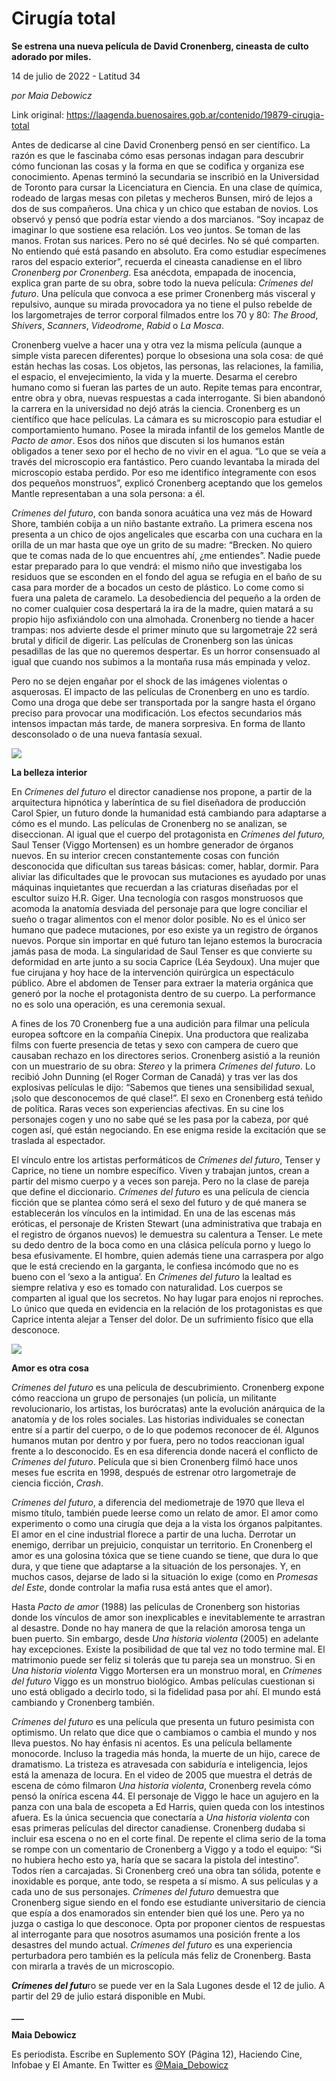 # Cirugía total

**Se estrena una nueva película de David Cronenberg, cineasta de culto adorado por miles.**

14 de julio de 2022 - Latitud 34

_por Maia Debowicz_

Link original: https://laagenda.buenosaires.gob.ar/contenido/19879-cirugia-total



Antes de dedicarse al cine David Cronenberg pensó en ser científico. La razón es que le fascinaba cómo esas personas indagan para descubrir cómo funcionan las cosas y la forma en que se codifica y organiza ese conocimiento. Apenas terminó la secundaria se inscribió en la Universidad de Toronto para cursar la Licenciatura en Ciencia. En una clase de química, rodeado de largas mesas con piletas y mecheros Bunsen, miró de lejos a dos de sus compañeros. Una chica y un chico que estaban de novios. Los observó y pensó que podría estar viendo a dos marcianos. “Soy incapaz de imaginar lo que sostiene esa relación. Los veo juntos. Se toman de las manos. Frotan sus narices. Pero no sé qué decirles. No sé qué comparten. No entiendo qué está pasando en absoluto. Era como estudiar especímenes raros del espacio exterior”, recuerda el cineasta canadiense en el libro *Cronenberg por Cronenberg*. Esa anécdota, empapada de inocencia, explica gran parte de su obra, sobre todo la nueva película: *Crímenes del futuro*. Una película que convoca a ese primer Cronenberg más visceral y repulsivo, aunque su mirada provocadora ya no tiene el pulso rebelde de los largometrajes de terror corporal filmados entre los 70 y 80: *The Brood*, *Shivers*, *Scanners*, *Videodrome*, *Rabid* o *La Mosca*.




Cronenberg vuelve a hacer una y otra vez la misma película (aunque a simple vista parecen diferentes) porque lo obsesiona una sola cosa: de qué están hechas las cosas. Los objetos, las personas, las relaciones, la familia, el espacio, el envejecimiento, la vida y la muerte. Desarma el cerebro humano como si fueran las partes de un auto. Repite temas para encontrar, entre obra y obra, nuevas respuestas a cada interrogante. Si bien abandonó la carrera en la universidad no dejó atrás la ciencia. Cronenberg es un científico que hace películas. La cámara es su microscopio para estudiar el comportamiento humano. Posee la mirada infantil de los gemelos Mantle de *Pacto de amor*. Esos dos niños que discuten si los humanos están obligados a tener sexo por el hecho de no vivir en el agua. “Lo que se veía a través del microscopio era fantástico. Pero cuando levantaba la mirada del microscopio estaba perdido. Por eso me identifico íntegramente con esos dos pequeños monstruos”, explicó Cronenberg aceptando que los gemelos Mantle representaban a una sola persona: a él.




*Crímenes del futuro*, con banda sonora acuática una vez más de Howard Shore, también cobija a un niño bastante extraño. La primera escena nos presenta a un chico de ojos angelicales que escarba con una cuchara en la orilla de un mar hasta que oye un grito de su madre: “Brecken. No quiero que te comas nada de lo que encuentres ahí, ¿me entiendes”. Nadie puede estar preparado para lo que vendrá: el mismo niño que investigaba los residuos que se esconden en el fondo del agua se refugia en el baño de su casa para morder de a bocados un cesto de plástico. Lo come como si fuera una paleta de caramelo. La desobediencia del pequeño a la orden de no comer cualquier cosa despertará la ira de la madre, quien matará a su propio hijo asfixiándolo con una almohada. Cronenberg no tiende a hacer trampas: nos advierte desde el primer minuto que su largometraje 22 será brutal y difícil de digerir. Las películas de Cronenberg son las únicas pesadillas de las que no queremos despertar. Es un horror consensuado al igual que cuando nos subimos a la montaña rusa más empinada y veloz.




Pero no se dejen engañar por el shock de las imágenes violentas o asquerosas. El impacto de las películas de Cronenberg en uno es tardío. Como una droga que debe ser transportada por la sangre hasta el órgano preciso para provocar una modificación. Los efectos secundarios más intensos impactan más tarde, de manera sorpresiva. En forma de llanto desconsolado o de una nueva fantasía sexual.




![](https://cdn.feater.me/files/images/304353/c2618d19-6b20-4a31-a78b-c3de140263ab.jpg)




**La belleza interior**




En *Crímenes del futuro* el director canadiense nos propone, a partir de la arquitectura hipnótica y laberíntica de su fiel diseñadora de producción Carol Spier, un futuro donde la humanidad está cambiando para adaptarse a cómo es el mundo. Las películas de Cronenberg no se analizan, se diseccionan. Al igual que el cuerpo del protagonista en *Crímenes del futuro,* Saul Tenser (Viggo Mortensen) es un hombre generador de órganos nuevos. En su interior crecen constantemente cosas con función desconocida que dificultan sus tareas básicas: comer, hablar, dormir. Para aliviar las dificultades que le provocan sus mutaciones es ayudado por unas máquinas inquietantes que recuerdan a las criaturas diseñadas por el escultor suizo H.R. Giger. Una tecnología con rasgos monstruosos que acomoda la anatomía desviada del personaje para que logre conciliar el sueño o tragar alimentos con el menor dolor posible. No es el único ser humano que padece mutaciones, por eso existe ya un registro de órganos nuevos. Porque sin importar en qué futuro tan lejano estemos la burocracia jamás pasa de moda. La singularidad de Saul Tenser es que convierte su deformidad en arte junto a su socia Caprice (Léa Seydoux). Una mujer que fue cirujana y hoy hace de la intervención quirúrgica un espectáculo público. Abre el abdomen de Tenser para extraer la materia orgánica que generó por la noche el protagonista dentro de su cuerpo. La performance no es solo una operación, es una ceremonia sexual.




A fines de los 70 Cronenberg fue a una audición para filmar una película europea softcore en la compañía Cinepix. Una productora que realizaba films con fuerte presencia de tetas y sexo con campera de cuero que causaban rechazo en los directores serios. Cronenberg asistió a la reunión con un muestrario de su obra: *Stereo* y la primera *Crímenes del futuro*. Lo recibió John Dunning (el Roger Corman de Canadá) y tras ver las dos explosivas películas le dijo: “Sabemos que tienes una sensibilidad sexual, ¡solo que desconocemos de qué clase!”. El sexo en Cronenberg está teñido de política. Raras veces son experiencias afectivas. En su cine los personajes cogen y uno no sabe qué se les pasa por la cabeza, por qué cogen así, qué están negociando. En ese enigma reside la excitación que se traslada al espectador.




El vínculo entre los artistas performáticos de *Crímenes del futuro*, Tenser y Caprice, no tiene un nombre específico. Viven y trabajan juntos, crean a partir del mismo cuerpo y a veces son pareja. Pero no la clase de pareja que define el diccionario. *Crímenes del futuro* es una película de ciencia ficción que se plantea cómo será el sexo del futuro y de qué manera se establecerán los vínculos en la intimidad. En una de las escenas más eróticas, el personaje de Kristen Stewart (una administrativa que trabaja en el registro de órganos nuevos) le demuestra su calentura a Tenser. Le mete su dedo dentro de la boca como en una clásica película porno y luego lo besa efusivamente. El hombre, quien además tiene una carraspera por algo que le está creciendo en la garganta, le confiesa incómodo que no es bueno con el ‘sexo a la antigua’. En *Crímenes del futuro* la lealtad es siempre relativa y eso es tomado con naturalidad. Los cuerpos se comparten al igual que los secretos. No hay lugar para enojos ni reproches. Lo único que queda en evidencia en la relación de los protagonistas es que Caprice intenta alejar a Tenser del dolor. De un sufrimiento físico que ella desconoce.




![](https://cdn.feater.me/files/images/304350/d797569a-7873-402a-bd44-9ef1581e5891.jpg)




**Amor es otra cosa**




*Crímenes del futuro* es una película de descubrimiento. Cronenberg expone cómo reacciona un grupo de personajes (un policía, un militante revolucionario, los artistas, los burócratas) ante la evolución anárquica de la anatomía y de los roles sociales. Las historias individuales se conectan entre sí a partir del cuerpo, o de lo que podemos reconocer de él. Algunos humanos mutan por dentro y por fuera, pero no todos reaccionan igual frente a lo desconocido. Es en esa diferencia donde nacerá el conflicto de *Crímenes del futuro*. Película que si bien Cronenberg filmó hace unos meses fue escrita en 1998, después de estrenar otro largometraje de ciencia ficción, *Crash*.




*Crímenes del futuro*, a diferencia del mediometraje de 1970 que lleva el mismo título, también puede leerse como un relato de amor. El amor como experimento o como una cirugía que deja a la vista los órganos palpitantes. El amor en el cine industrial florece a partir de una lucha. Derrotar un enemigo, derribar un prejuicio, conquistar un territorio. En Cronenberg el amor es una golosina tóxica que se tiene cuando se tiene, que dura lo que dura, y que tiene que adaptarse a la situación de los personajes. Y, en muchos casos, dejarse de lado si la situación lo exige (como en *Promesas del Este*, donde controlar la mafia rusa está antes que el amor).




Hasta *Pacto de amor* (1988) las películas de Cronenberg son historias donde los vínculos de amor son inexplicables e inevitablemente te arrastran al desastre. Donde no hay manera de que la relación amorosa tenga un buen puerto. Sin embargo, desde *Una historia violenta* (2005) en adelante hay excepciones. Existe la posibilidad de que tal vez no todo termine mal. El matrimonio puede ser feliz si tolerás que tu pareja sea un monstruo. Si en *Una historia violenta* Viggo Mortersen era un monstruo moral, en *Crímenes del futuro* Viggo es un monstruo biológico. Ambas películas cuestionan si uno está obligado a decirlo todo, si la fidelidad pasa por ahí. El mundo está cambiando y Cronenberg también.




*Crímenes del futuro* es una película que presenta un futuro pesimista con optimismo. Un relato que dice que o cambiamos o cambia el mundo y nos lleva puestos. No hay énfasis ni acentos. Es una película bellamente monocorde. Incluso la tragedia más honda, la muerte de un hijo, carece de dramatismo. La tristeza es atravesada con sabiduría e inteligencia, lejos está la amenaza de locura. En el video de 2005 que muestra el detrás de escena de cómo filmaron *Una historia violenta*, Cronenberg revela cómo pensó la onírica escena 44. El personaje de Viggo le hace un agujero en la panza con una bala de escopeta a Ed Harris, quien queda con los intestinos afuera. Es la única secuencia que conectaría a *Una historia violenta* con esas primeras películas del director canadiense. Cronenberg dudaba si incluir esa escena o no en el corte final. De repente el clima serio de la toma se rompe con un comentario de Cronenberg a Viggo y a todo el equipo: “Si no hubiera hecho esto ya, haría que se sacara la pistola del intestino”. Todos ríen a carcajadas. Si Cronenberg creó una obra tan sólida, potente e inoxidable es porque, ante todo, se respeta a sí mismo. A sus películas y a cada uno de sus personajes. *Crímenes del futuro* demuestra que Cronenberg sigue siendo en el fondo ese estudiante universitario de ciencia que espía a dos enamorados sin entender bien qué los une. Pero ya no juzga o castiga lo que desconoce. Opta por proponer cientos de respuestas al interrogante para que nosotros asumamos una posición frente a los desastres del mundo actual. *Crímenes del futuro* es una experiencia perturbadora pero también es la película más feliz de Cronenberg. Basta con mirarla a través de un microscopio.




***Crímenes del futu***ro se puede ver en la Sala Lugones desde el 12 de julio. A partir del 29 de julio estará disponible en Mubi.




**\_\_\_**




**Maia Debowicz**




Es periodista. Escribe en Suplemento SOY (Página 12), Haciendo Cine, Infobae y El Amante. En Twitter es [@Maia\_Debowicz](https://twitter.com/Maia_Debowicz?lang=es%E2%80%9D%0D%0Atarget=)



